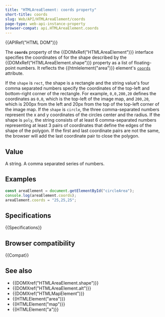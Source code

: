 ```yaml
---
title: "HTMLAreaElement: coords property"
short-title: coords
slug: Web/API/HTMLAreaElement/coords
page-type: web-api-instance-property
browser-compat: api.HTMLAreaElement.coords
---
```


{{APIRef("HTML DOM")}}

The **`coords`** property of the {{DOMxRef("HTMLAreaElement")}} interface specifies the coordinates of for the shape described by the {{DOMxRef("HTMLAreaElement.shape")}} property as a list of floating-point numbers. It reflects the {{htmlelement("area")}} element's [`coords`](/en-US/docs/Web/HTML/Element/area#coords) attribute.

If the `shape` is `rect`, the shape is a rectangle and the string value's four comma separated numbers specify the coordinates of the top-left and bottom-right corner of the rectangle. For example, `0,0,200,20` defines the coordinates as `0,0`, which is the top-left of the image map, and `200,20`, which is 200px from the left and 20px from the top of the top-left corner of the image map. If the `shape` is `circle`, the three comma-separated numbers represent the x and y coordinates of the circles center and the radius. If the shape is `poly`, the string consists of at least 6 comma-separated numbers representing at least 3 pairs of coordinates that define the edges of the shape of the polygon. If the first and last coordinate pairs are not the same, the browser will add the last coordinate pair to close the polygon.

## Value

A string. A comma separated series of numbers.

## Examples

```js
const areaElement = document.getElementById("circleArea");
console.log(areaElement.coords);
areaElement.coords = "25,25,25";
```

## Specifications

{{Specifications}}

## Browser compatibility

{{Compat}}

## See also

- {{DOMXref("HTMLAreaElement.shape")}}
- {{DOMXref("HTMLAreaElement.alt")}}
- {{DOMXref("HTMLMapElement")}}
- {{HTMLElement("area")}}
- {{HTMLElement("map")}}
- {{HTMLElement("a")}}
